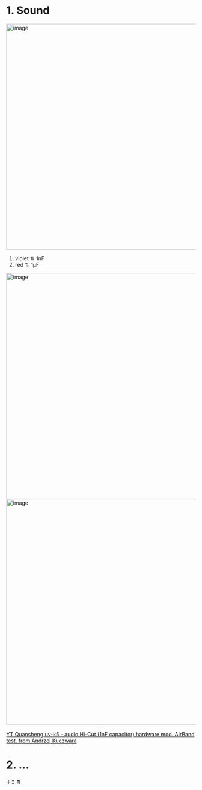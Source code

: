 # 1. Sound
<img width="600" alt="image" src="https://github.com/ludwich66/Quansheng_UV-K5_Wiki/assets/12202733/7e408fac-2379-46d8-a14e-c20e10f2b681"><br>
1. violet ⇅ 1nF<br>
2. red ⇅ 1µF

<img width="600" alt="image" src="https://github.com/ludwich66/Quansheng_UV-K5_Wiki/assets/12202733/0581399f-fdf2-41b6-971d-51a20a20e985"><br>
<img width="600" alt="image" src="https://github.com/ludwich66/Quansheng_UV-K5_Wiki/assets/12202733/40b9697b-411f-4a08-8b09-2bf3b42278ac">
<br>
<br>
[YT Quansheng uv-k5 - audio Hi-Cut (1nF capacitor) hardware mod. AirBand test. from Andrzej Kuczwara](https://www.youtube.com/watch?v=j4ccuYOg2NU)
<br>
# 2. ...


↧↥ ⇅ 